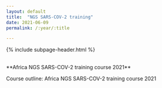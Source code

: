 ```yaml
---
layout: default
title:  "NGS SARS-COV-2 training"
date: 2021-06-09
permalink: /:year/:title

---
```


{% include subpage-header.html %}

 <br />
**Africa NGS SARS-COV-2 training course 2021**

Course outline:  Africa NGS SARS-COV-2 training course 2021

